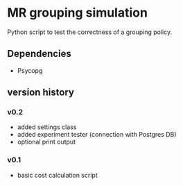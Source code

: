 
# MR grouping simulation

Python script to test the correctness of a grouping policy.

## Dependencies

- Psycopg

## version history

### v0.2

- added settings class
- added experiment tester (connection with Postgres DB)
- optional print output

### v0.1

- basic cost calculation script